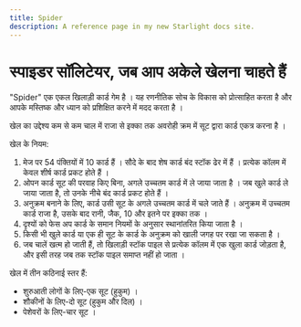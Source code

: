 ```yaml
---
title: Spider
description: A reference page in my new Starlight docs site.
---
```


# स्पाइडर सॉलिटेयर, जब आप अकेले खेलना चाहते हैं

"Spider" एक एकल खिलाड़ी कार्ड गेम है ।  यह रणनीतिक सोच के विकास को प्रोत्साहित करता है और आपके मस्तिष्क और ध्यान को प्रशिक्षित करने में मदद करता है । 

खेल का उद्देश्य कम से कम चाल में राजा से इक्का तक अवरोही क्रम में सूट द्वारा कार्ड एकत्र करना है । 

खेल के नियम:

1. मेज पर 54 पंक्तियों में 10 कार्ड हैं ।  सौदे के बाद शेष कार्ड बंद स्टॉक ढेर में हैं ।  प्रत्येक कॉलम में केवल शीर्ष कार्ड प्रकट होते हैं । 
2. ओपन कार्ड सूट की परवाह किए बिना, अगले उच्चतम कार्ड में ले जाया जाता है ।  जब खुले कार्ड ले जाया जाता है, तो उनके नीचे बंद कार्ड प्रकट होते हैं । 
3. अनुक्रम बनाने के लिए, कार्ड उसी सूट के अगले उच्चतम कार्ड में चले जाते हैं ।  अनुक्रम में उच्चतम कार्ड राजा है, उसके बाद रानी, जैक, 10 और इतने पर इक्का तक । 
4. दृश्यों को फेस अप कार्ड के समान नियमों के अनुसार स्थानांतरित किया जाता है । 
5. किसी भी खुले कार्ड या एक ही सूट के कार्ड के अनुक्रम को खाली जगह पर रखा जा सकता है । 
6. जब चालें खत्म हो जाती हैं, तो खिलाड़ी स्टॉक पाइल से प्रत्येक कॉलम में एक खुला कार्ड जोड़ता है, और इसी तरह जब तक स्टॉक पाइल समाप्त नहीं हो जाता । 

खेल में तीन कठिनाई स्तर हैं:

- शुरुआती लोगों के लिए-एक सूट (हुकुम) । 
- शौकीनों के लिए-दो सूट (हुकुम और दिल) । 
- पेशेवरों के लिए-चार सूट । 